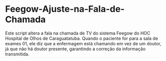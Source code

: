 # Feegow-Ajuste-na-Fala-de-Chamada
Este script altera a fala na chamada de TV do sistema Feegow do HOC Hospital de Olhos de Caraguatatuba. Quando o paciente for para a sala de exames 01, ele diz que a enfermagem está chamando em vez de um doutor, já que não há doutor presente, garantindo a correção da informação transmitida.
